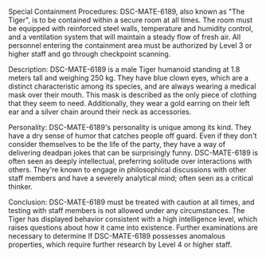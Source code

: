 Special Containment Procedures:
DSC-MATE-6189, also known as "The Tiger", is to be contained within a secure room at all times. The room must be equipped with reinforced steel walls, temperature and humidity control, and a ventilation system that will maintain a steady flow of fresh air. All personnel entering the containment area must be authorized by Level 3 or higher staff and go through checkpoint scanning.

Description:
DSC-MATE-6189 is a male Tiger humanoid standing at 1.8 meters tall and weighing 250 kg. They have blue clown eyes, which are a distinct characteristic among its species, and are always wearing a medical mask over their mouth. This mask is described as the only piece of clothing that they seem to need. Additionally, they wear a gold earring on their left ear and a silver chain around their neck as accessories.

Personality:
DSC-MATE-6189's personality is unique among its kind. They have a dry sense of humor that catches people off guard. Even if they don't consider themselves to be the life of the party, they have a way of delivering deadpan jokes that can be surprisingly funny. DSC-MATE-6189 is often seen as deeply intellectual, preferring solitude over interactions with others. They're known to engage in philosophical discussions with other staff members and have a severely analytical mind; often seen as a critical thinker.

Conclusion:
DSC-MATE-6189 must be treated with caution at all times, and testing with staff members is not allowed under any circumstances. The Tiger has displayed behavior consistent with a high intelligence level, which raises questions about how it came into existence. Further examinations are necessary to determine If DSC-MATE-6189 possesses anomalous properties, which require further research by Level 4 or higher staff.